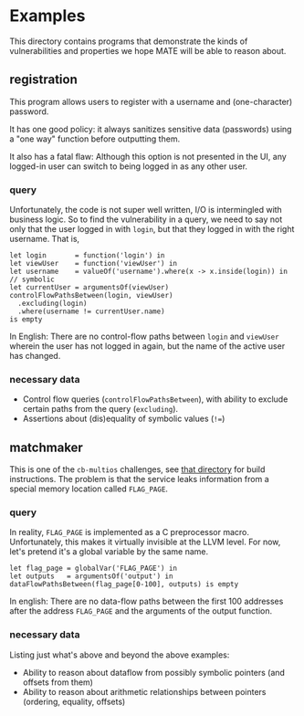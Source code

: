 # Examples

This directory contains programs that demonstrate the kinds of vulnerabilities
and properties we hope MATE will be able to reason about.


## registration

This program allows users to register with a username and (one-character)
password.

It has one good policy: it always sanitizes sensitive data (passwords) using a
"one way" function before outputting them.

It also has a fatal flaw: Although this option is not presented in the UI, any
logged-in user can switch to being logged in as any other user.

### query

Unfortunately, the code is not super well written, I/O is intermingled with
business logic. So to find the vulnerability in a query, we need to say not only
that the user logged in with `login`, but that they logged in with the right
username. That is,
```
let login       = function('login') in
let viewUser    = function('viewUser') in
let username    = valueOf('username').where(x -> x.inside(login)) in // symbolic
let currentUser = argumentsOf(viewUser)
controlFlowPathsBetween(login, viewUser)
  .excluding(login)
  .where(username != currentUser.name)
is empty
```
In English: There are no control-flow paths between `login` and `viewUser`
wherein the user has not logged in again, but the name of the active user has
changed.

### necessary data

 - Control flow queries (`controlFlowPathsBetween`), with ability to exclude
   certain paths from the query (`excluding`).
 - Assertions about (dis)equality of symbolic values (`!=`)

## matchmaker

This is one of the `cb-multios` challenges, see
[that directory](../tests/cb-multios) for build instructions.
The problem is that the service leaks information from a special memory location
called `FLAG_PAGE`.

### query

In reality, `FLAG_PAGE` is implemented as a C preprocessor macro. Unfortunately,
this makes it virtually invisible at the LLVM level. For now, let's pretend it's
a global variable by the same name.

```
let flag_page = globalVar('FLAG_PAGE') in
let outputs   = argumentsOf('output') in
dataFlowPathsBetween(flag_page[0-100], outputs) is empty
```
In english: There are no data-flow paths between the first 100 addresses after
the address `FLAG_PAGE` and the arguments of the output function.

### necessary data

Listing just what's above and beyond the above examples:

 - Ability to reason about dataflow from possibly symbolic pointers (and offsets
   from them)
 - Ability to reason about arithmetic relationships between pointers (ordering,
   equality, offsets)

[pidgin]: https://people.seas.harvard.edu/~chong/pubs/pldi15-pidgin.pdf
